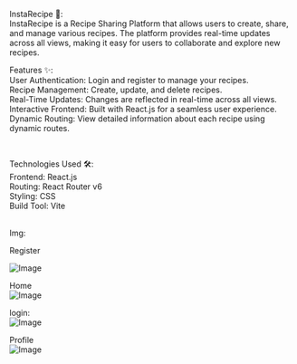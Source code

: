 InstaRecipe 🍳:<br>
InstaRecipe is a Recipe Sharing Platform that allows users to create, share, and manage various recipes. The platform provides real-time updates across all views, making it easy for users to collaborate and explore new recipes.
<br>

Features ✨:<br>
User Authentication: Login and register to manage your recipes.<br>
Recipe Management: Create, update, and delete recipes.<br>
Real-Time Updates: Changes are reflected in real-time across all views.<br>
Interactive Frontend: Built with React.js for a seamless user experience.<br>
Dynamic Routing: View detailed information about each recipe using dynamic routes.<br>

<br>

Technologies Used 🛠️:<br>
Frontend: React.js<br>
Routing: React Router v6<br>
Styling: CSS<br>
Build Tool: Vite<br>

<br>
Img:<br>

Register<br>

![Image](https://github.com/user-attachments/assets/a2249806-b9d8-4b5a-bcdd-eed2995b238b)

Home<br>
![Image](https://github.com/user-attachments/assets/accc9d9c-b93f-4287-bf0f-499046601af5)


login:<br>
![Image](https://github.com/user-attachments/assets/bacdd682-294c-4e7f-80d0-562e6eb791ad)

Profile<br>
![Image](https://github.com/user-attachments/assets/259c6904-5b22-4eab-8197-c9c71b7ab227)
